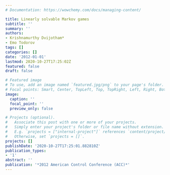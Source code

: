 ```yaml
---
# Documentation: https://wowchemy.com/docs/managing-content/

title: Linearly solvable Markov games
subtitle: ''
summary: ''
authors:
- Krishnamurthy Dvijotham*
- Emo Todorov
tags: []
categories: []
date: '2012-01-01'
lastmod: 2020-10-27T17:25:02Z
featured: false
draft: false

# Featured image
# To use, add an image named `featured.jpg/png` to your page's folder.
# Focal points: Smart, Center, TopLeft, Top, TopRight, Left, Right, BottomLeft, Bottom, BottomRight.
image:
  caption: ''
  focal_point: ''
  preview_only: false

# Projects (optional).
#   Associate this post with one or more of your projects.
#   Simply enter your project's folder or file name without extension.
#   E.g. `projects = ["internal-project"]` references `content/project/deep-learning/index.md`.
#   Otherwise, set `projects = []`.
projects: []
publishDate: '2020-10-27T17:25:01.882810Z'
publication_types:
- '1'
abstract: ''
publication: '*2012 American Control Conference (ACC)*'
---
```

